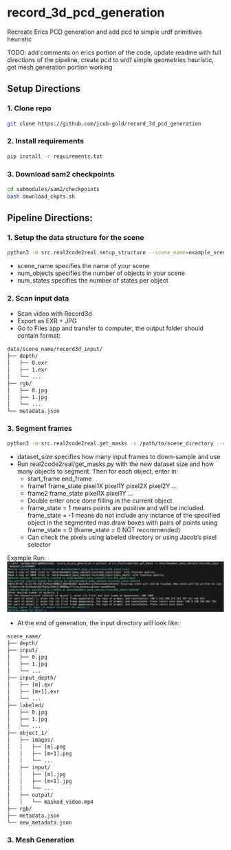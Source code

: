 # record_3d_pcd_generation
Recreate Erics PCD generation and add pcd to simple urdf primitives heuristic

TODO: add comments on erics portion of the code, update readme with full directions of the pipeline, create pcd to urdf simple geometries heuristic, get mesh generation portion working

## Setup Directions
### 1. Clone repo
```bash
git clone https://github.com/jcub-gold/record_3d_pcd_generation
```
### 2. Install requirements
```bash
pip install -r requirements.txt
```
### 3. Download sam2 checkpoints
```bash
cd submodules/sam2/checkpoints
bash download_ckpts.sh
```

## Pipeline Directions:

### 1. Setup the data structure for the scene
```bash
python3 -m src.real2code2real.setup_structure --scene_name=example_scene --num_objects=1 --num_states=1
```
- scene_name specifies the name of your scene
- num_objects specifies the number of objects in your scene
- num_states specifies the number of states per object

### 2.  Scan input data
- Scan video with Record3d
- Export as EXR + JPG
- Go to Files app and transfer to computer, the output folder should contain format:
```
data/scene_name/record3d_input/
├── depth/
│   ├── 0.exr
│   ├── 1.exr
│   └── ...
├── rgb/
│   ├── 0.jpg
│   ├── 1.jpg
│   └── ...
└── metadata.json
```

### 3. Segment frames
```bash
python3 -m src.real2code2real.get_masks -s /path/to/scene_directory --dataset_size 1200
```
- dataset_size specifies how many input frames to down-sample and use
- Run real2code2real/get_masks.py with the new dataset size and how many objects to segment. Then for each object, enter in:
    - start_frame end_frame
    - frame1 frame_state pixel1X pixel1Y pixel2X pixel2Y …
    - frame2 frame_state pixel1X pixel1Y …
    - Double enter once done filling in the current object
    - frame_state = 1 means points are positive and will be included. frame_state = -1 means do not include any instance of the specified object in the segmented mas.draw boxes with pairs of points using frame_state = 0 (frame_state = 0 NOT recommended)
    - Can check the pixels using labeled directory or using Jacob’s pixel selector

Example Run:
![Example run](example.png)

- At the end of generation, the input directory will look like:
```
scene_name/
├── depth/
├── input/
│   ├── 0.jpg
│   ├── 1.jpg
│   └── ...
├── input_depth/
│   ├── [m].exr
│   ├── [m+1].exr
│   └── ...
├── labeled/
│   ├── 0.jpg
│   ├── 1.jpg
│   └── ...
├── object_1/
│   ├── images/
│   │   ├── [m].png
│   │   ├── [m+1].png
│   │   └── ...
│   ├── input/
│   │   ├── [m].jpg
│   │   ├── [m+1].jpg
│   │   └── ...
│   ├── output/
│   │   └── masked_video.mp4
├── rgb/
├── metadata.json
└── new_metadata.json
```

### 3. Mesh Generation